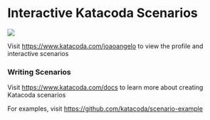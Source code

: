 # Interactive Katacoda Scenarios

[![](http://shields.katacoda.com/katacoda/joaoangelo/count.svg)](https://www.katacoda.com/joaoangelo "Get your profile on Katacoda.com")

Visit https://www.katacoda.com/joaoangelo to view the profile and interactive scenarios

### Writing Scenarios
Visit https://www.katacoda.com/docs to learn more about creating Katacoda scenarios

For examples, visit https://github.com/katacoda/scenario-example
